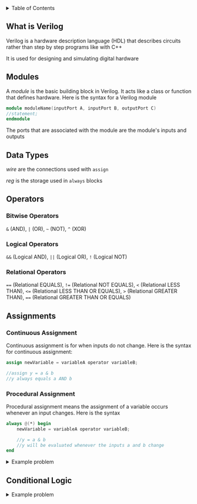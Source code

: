 <details>
<summary>Table of Contents</summary>
<ol>
  <li>
    <a href='#what-is-verilog'>What is Verilog</a>
  </li>
  <li>
    <a href='#modules'>Modules</a>
  </li>
  <li>
    <a href='#data-types'>Data Types</a>
  </li>
  <li>
    <a href='#Operators'>Operators</a>
  </li>
  <li>
    <a href='#assignments'>Assignments</a>
  </li>
  <li>
    <a href='#conditional-logic'>Conditional Logic</a>
  </li>
</ol>
</details>

## What is Verilog
Verilog is a hardware description language (HDL) that describes circuits rather than step by step programs like with C++

It is used for designing and simulating digital hardware

## Modules
A <em>module</em> is the basic building block in Verilog. It acts like a class or function that defines hardware. Here is the syntax for a Verilog module

```verilog
module moduleName(inputPort A, inputPort B, outputPort C)
//statement;
endmodule
```

The ports that are associated with the module are the module's inputs and outputs

## Data Types
<em>wire</em> are the connections used with <code>assign</code>

<em>reg</em> is the storage used in <code>always</code> blocks

## Operators
### Bitwise Operators
<code>&</code> (AND),
<code>|</code> (OR),
<code>~</code> (NOT),
<code>^</code> (XOR)

### Logical Operators
<code>&&</code> (Logical AND), <code>||</code> (Logical OR), <code>!</code> (Logical NOT)

### Relational Operators
<code>==</code> (Relational EQUALS), <code>!=</code> (Relational NOT EQUALS), <code><</code> (Relational LESS THAN), <code><=</code> (Relational LESS THAN OR EQUALS), <code>></code> (Relational GREATER THAN), <code>==</code> (Relational GREATER THAN OR EQUALS)

## Assignments
### Continuous Assignment
Continuous assignment is for when inputs do not change. Here is the syntax for continuous assignment:

```verilog
assign newVariable = variableA operator variableB; 

//assign y = a & b
//y always equals a AND b
```

### Procedural Assignment
Procedural assignment means the assignment of a variable occurs whenever an input changes. Here is the syntax 

```verilog
always @(*) begin
    newVariable = variableA operator variableB; 

    //y = a & b
    //y will be evaluated whenever the inputs a and b change
end
```

<details>
    <summary>Example problem</summary>

Given a 2-to-1 MUX with output $Z$, implement $Z$ using Verilog
<ul>  
  <details>
    <summary>Solution</summary>

$Z = A'I$<sub>0</sub> $+ AI$<sub>1</sub>
```verilog
module m21(D0, D1, S, Y);
    output Y;
    input D0, D1, S;
    assign Y = (S) ? D1 : D0;
endmodule
```

This can also be done structurally
```verilog
module m21(D0, D1, S, Y)
    output Y;
    input D0, D1, S;
    wire W1, W2, notS;

    not (notS, S);
    and (W1, D0, notS);
    and (W2, D1, S);
    or (Y, W1, W2);

endmodule
```
</details>
</ul>  
</details>

## Conditional Logic
<details>
    <summary>Example problem</summary>

Realize the following functions with a 4-to-1 multiplexer module

<ol type="a">
<li>

$f(a,b,c) = \sum m(2,4,5,7)$
</li>
<li>

$f(a,b,c) = $&Pi;$M(0,6,7)$
</li>
<li>

$f(a,b,c) = (a + b')(b' + c)$
</li>
</ol>
<ul>  
  <details>
    <summary>Solution</summary>

<ol type="a">
  <li>

For A = 0 and B = 0, regardless of C = 0 or C = 1, minterms 0 and 1 always results in a f that is 0

For A = 0 and B = 1, when C = 0, minterm 2 results in a f that is 1. when C = 1, minterm 3 results in a f that is 0. so for these minterms f = C'

For A = 1 and B = 0, when C = 0, minterm 4 results in a f that is 1. when C = 1, minterm 5 results in a f that is 1. so for these minterms f = 1

For A = 1 and B = 1, when C = 0, minterm 6 results in a f that is 0. when C = 1, minterm 7 results in a f that is 1. so for these minterms f = C

```verilog
module mux41 (
    input wire A, 
    input wire B, 
    input wire C,
    output reg f
);
    wire D0, D1, D2, D3;

    assign D0 = 0;
    assign D1 = ~C;
    assign D2 = 1;
    assign D3 = C;

    always @(*) begin
        if (A == 0 && B == 0)
            f = D0;
        else if (A == 0 && B == 1)
            f = D1;
        else if (A == 1 && B == 0)
            f = D2;
        else
            f = D3;
    end
endmodule
```
  </li>
  <li>
For A = 0 and B = 0, if C = 0, f is 0; otherwise, if C = 1, f is 1. f then equals C for minterms 0 and 1

For A = 0 and B = 1, if C = 0, f is 1; otherwise, if C = 1, f is 1. f then equals 1 for minterms 2 and 3

For A = 1 and B = 0, if C = 0, f is 1; otherwise, if C = 1, f is 1. f then equals 1 for minterms 4 and 5

For A = 1 and B = 1, if C = 0, f is 0; otherwise, if C = 1, f is 0. f then equals 0 for minterms 6 and 7

```verilog
module mux41 (
    input wire A,
    input wire B,
    input wire C,
    output reg f
);

    wire D0, D1, D2, D3;

    assign D0 = C;
    assign D1 = 1;
    assign D2 = 1;
    assign D3 = 0;

    always @(*) begin
        if (A == 0 && B == 0)
            f = D0;
        else if (A == 0 && B == 1)
            f = D1;
        else if (A == 1 && B == 0)
            f = D2;
        else
            f = D3;
    end
endmodule
```
  </li>
  <li>

$f = ab' + b' + b'c + ac$
$f = b' + ac$
Minterms are: 0, 1, 
</ol>
</details>
</ul>  
</details>